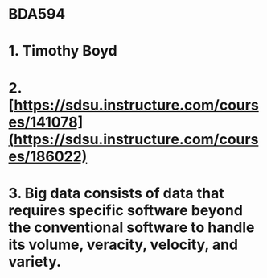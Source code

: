 # BDA594
# 1. Timothy Boyd
# 2. [https://sdsu.instructure.com/courses/141078](https://sdsu.instructure.com/courses/186022)
# 3. Big data consists of data that requires specific software beyond the conventional software to handle its volume, veracity, velocity, and variety.

